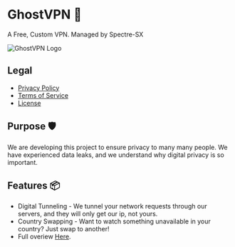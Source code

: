 # GhostVPN 👻
A Free, Custom VPN. Managed by Spectre-SX

![GhostVPN Logo](./assets/images/GhostVPNLogo.png)


## Legal

- [Privacy Policy](./PrivacyPolicy.md)  
- [Terms of Service](./TermsOfService.md)
- [License](./LICENSE)

## Purpose 🛡️

We are developing this project to ensure privacy to many many people. We have experienced data leaks, and we understand why digital privacy is so important.

## Features 📦

- Digital Tunneling - We tunnel your network requests through our servers, and they will only get our ip, not yours.
- Country Swapping - Want to watch something unavailable in your country? Just swap to another!
- Full overiew [Here](./Overview.md).
